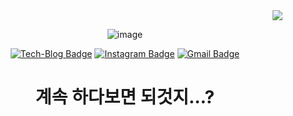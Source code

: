

<div align=center>
<div align=right>
  <a href="https://hits.seeyoufarm.com"/><img src="https://hits.seeyoufarm.com/api/count/incr/badge.svg?url=https%3A%2F%2Fgithub.com%2Feona1301"/></a>
</div>

![image](https://user-images.githubusercontent.com/53864640/158242230-813d7506-236b-4b65-b33b-66d82fd96c8a.png)

[![Tech-Blog Badge](http://img.shields.io/badge/-Tech--Blog-black?style=flat-square&logo=github&logoColor=white&color=brightgreen&link=https://tonyjev93.github.io/)](https://tonyjev93.github.io/)
[![Instagram Badge](https://img.shields.io/badge/-Instagram-dd2a7b?style=flat-square&logo=instagram&logoColor=white&link=https://www.instagram.com/jundogwon/)](https://www.instagram.com/jundogwon/) 
[![Gmail Badge](https://img.shields.io/badge/-Gmail-d14836?style=flat-square&logo=Gmail&logoColor=white&link=mailto:tonyjev93@gmail.com)](mailto:tonyjev93@gmail.com)

<h1>계속 하다보면 되것지...?</h1>

  
</div>

<!--
**TonyJev93/TonyJev93** is a ✨ _special_ ✨ repository because its `README.md` (this file) appears on your GitHub profile.

Here are some ideas to get you started:

- 🔭 I’m currently working on ...
- 🌱 I’m currently learning ...
- 👯 I’m looking to collaborate on ...
- 🤔 I’m looking for help with ...
- 💬 Ask me about ...
- 📫 How to reach me: ...
- 😄 Pronouns: ...
- ⚡ Fun fact: ...
-->
